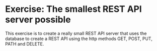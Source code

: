 Exercise: The smallest REST API server possible
==============================
This exercise is to create a really small REST API server that uses the database to create a REST API using the http methods GET, POST, PUT, PATH and DELETE.
